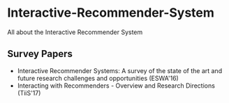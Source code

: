 # Interactive-Recommender-System
All about the Interactive Recommender System

## Survey Papers
- Interactive Recommender Systems: A survey of the state of the art and future research challenges and opportunities (ESWA'16)
- Interacting with Recommenders - Overview and Research Directions (TiiS'17)
